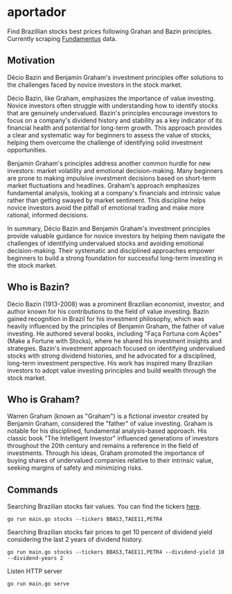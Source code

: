 # aportador

Find Brazillian stocks best prices following Grahan and Bazin principles.
Currently scraping [Fundamentus](https://www.fundamentus.com.br) data.

## Motivation

Décio Bazin and Benjamin Graham's investment principles offer solutions to the challenges faced by novice investors in the stock market.

Décio Bazin, like Graham, emphasizes the importance of value investing. Novice investors often struggle with understanding how to identify stocks that are genuinely undervalued. Bazin's principles encourage investors to focus on a company's dividend history and stability as a key indicator of its financial health and potential for long-term growth. This approach provides a clear and systematic way for beginners to assess the value of stocks, helping them overcome the challenge of identifying solid investment opportunities.

Benjamin Graham's principles address another common hurdle for new investors: market volatility and emotional decision-making. Many beginners are prone to making impulsive investment decisions based on short-term market fluctuations and headlines. Graham's approach emphasizes fundamental analysis, looking at a company's financials and intrinsic value rather than getting swayed by market sentiment. This discipline helps novice investors avoid the pitfall of emotional trading and make more rational, informed decisions.

In summary, Décio Bazin and Benjamin Graham's investment principles provide valuable guidance for novice investors by helping them navigate the challenges of identifying undervalued stocks and avoiding emotional decision-making. Their systematic and disciplined approaches empower beginners to build a strong foundation for successful long-term investing in the stock market.

## Who is Bazin?

Décio Bazin (1913-2008) was a prominent Brazilian economist, investor, and author known for his contributions to the field of value investing. Bazin gained recognition in Brazil for his investment philosophy, which was heavily influenced by the principles of Benjamin Graham, the father of value investing. He authored several books, including "Faça Fortuna com Ações" (Make a Fortune with Stocks), where he shared his investment insights and strategies. Bazin's investment approach focused on identifying undervalued stocks with strong dividend histories, and he advocated for a disciplined, long-term investment perspective. His work has inspired many Brazilian investors to adopt value investing principles and build wealth through the stock market.

## Who is Graham?

Warren Graham (known as "Graham") is a fictional investor created by Benjamin Graham, considered the "father" of value investing. Graham is notable for his disciplined, fundamental analysis-based approach. His classic book "The Intelligent Investor" influenced generations of investors throughout the 20th century and remains a reference in the field of investments. Through his ideas, Graham promoted the importance of buying shares of undervalued companies relative to their intrinsic value, seeking margins of safety and minimizing risks.

## Commands

Searching Brazilian stocks fair values. You can find the tickers [here](https://www.b3.com.br/pt_br/produtos-e-servicos/negociacao/renda-variavel/empresas-listadas.htm).

```shell
go run main.go stocks --tickers BBAS3,TAEE11,PETR4
```

Searching Brazilian stocks fair prices to get 10 percent of dividend yield considering the last 2 years of dividend history.

```shell
go run main.go stocks --tickers BBAS3,TAEE11,PETR4 --dividend-yield 10 --dividend-years 2
```

Listen HTTP server

```shell
go run main.go serve
```
